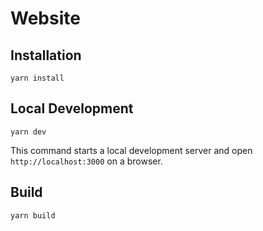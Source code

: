 # Website

## Installation

```console
yarn install
```

## Local Development

```console
yarn dev
```

This command starts a local development server and open `http://localhost:3000` on a browser.

## Build

```console
yarn build
```
